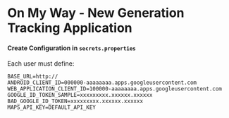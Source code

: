 

# On My Way - New Generation Tracking Application

#### Create Configuration in `secrets.properties`
Each user must define:

```
BASE_URL=http://
ANDROID_CLIENT_ID=000000-aaaaaaaa.apps.googleusercontent.com
WEB_APPLICATION_CLIENT_ID=100000-aaaaaaaa.apps.googleusercontent.com
GOOGLE_ID_TOKEN_SAMPLE=xxxxxxxxx.xxxxxx.xxxxxx
BAD_GOOGLE_ID_TOKEN=xxxxxxxxx.xxxxxx.xxxxxx
MAPS_API_KEY=DEFAULT_API_KEY
```
